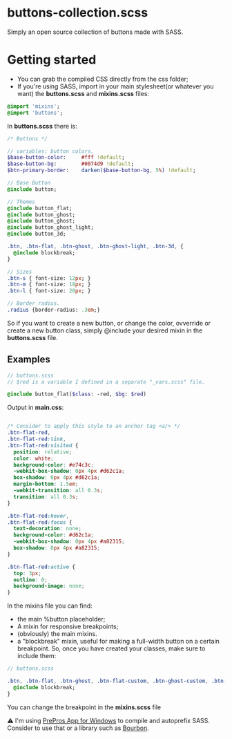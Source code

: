 buttons-collection.scss
=======================

Simply an open source collection of buttons made with SASS.

Getting started
===
* You can grab the compiled CSS directly from the css folder;
* If you're using SASS, import in your main stylesheet(or whatever you want) the **buttons.scss** and **mixins.scss** files:

```sass
@import 'mixins';
@import 'buttons';
```

In **buttons.scss** there is:

```sass
/* Buttons */

// variables: button colors.
$base-button-color:     #fff !default;
$base-button-bg:        #0074d9 !default;
$btn-primary-border:    darken($base-button-bg, 5%) !default;

// Base Button
@include button;

// Themes
@include button_flat;
@include button_ghost;
@include button_ghost;
@include button_ghost_light;
@include button_3d;

.btn, .btn-flat, .btn-ghost, .btn-ghost-light, .btn-3d, {
  @include blockbreak;
}

// Sizes
.btn-s { font-size: 12px; }
.btn-m { font-size: 18px; }
.btn-l { font-size: 20px; }

// Border radius.
.radius {border-radius: .3em;}
```

So if you want to create a new button, or change the color, ovverride or create a new button class, simply @include your desired mixin in the **buttons.scss** file.

Examples
--------

```sass
// buttons.scss
// $red is a variable I defined in a separate "_vars.scss" file.

@include button_flat($class: -red, $bg: $red)

```

Output in **main.css**: 


```css

/* Consider to apply this style to an anchor tag <a/> */ 
.btn-flat-red,
.btn-flat-red:link,
.btn-flat-red:visited {
  position: relative;
  color: white;
  background-color: #e74c3c;
  -webkit-box-shadow: 0px 4px #d62c1a;
  box-shadow: 0px 4px #d62c1a;
  margin-bottom: 1.5em;
  -webkit-transition: all 0.3s;
  transition: all 0.3s;
}

.btn-flat-red:hover,
.btn-flat-red:focus {
  text-decoration: none;
  background-color: #d62c1a;
  -webkit-box-shadow: 0px 4px #a82315;
  box-shadow: 0px 4px #a82315;
}

.btn-flat-red:active {
  top: 3px;
  outline: 0;
  background-image: none;
}
```

In the mixins file you can find:
* the main %button placeholder;
* A mixin for responsive breakpoints;
* (obviously) the main mixins. 
* a "blockbreak" mixin, useful for making a full-width button on a certain breakpoint. So, once you have created your classes, make sure to include them:

```sass
// buttons.scss

.btn, .btn-flat, .btn-ghost, .btn-flat-custom, .btn-ghost-custom, .btn-3d, {
  @include blockbreak;
}
```

You can change the breakpoint in the **mixins.scss** file

:warning: I'm using [PrePros App for Windows](http://alphapixels.com/prepros/) to compile and autoprefix SASS. Consider to use that or a library such as [Bourbon](http://bourbon.io).


